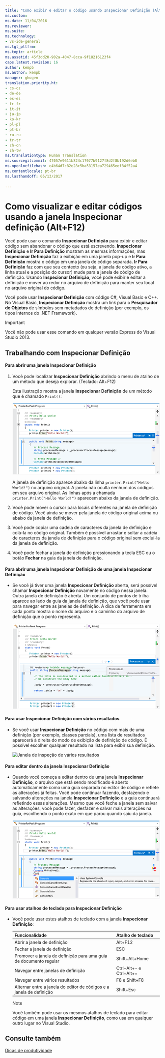 ```yaml
---
title: "Como exibir e editar o código usando Inspecionar Definição (Alt + F12) | Microsoft Docs"
ms.custom: 
ms.date: 11/04/2016
ms.reviewer: 
ms.suite: 
ms.technology:
- vs-ide-general
ms.tgt_pltfrm: 
ms.topic: article
ms.assetid: 45f3dd20-902a-4047-8cca-9f18216123f4
caps.latest.revision: 16
author: kempb
ms.author: kempb
manager: ghogen
translation.priority.ht:
- cs-cz
- de-de
- es-es
- fr-fr
- it-it
- ja-jp
- ko-kr
- pl-pl
- pt-br
- ru-ru
- tr-tr
- zh-cn
- zh-tw
ms.translationtype: Human Translation
ms.sourcegitcommit: 47057e9611b824c17077b9127f8d2f8b192d6eb8
ms.openlocfilehash: e4b64d7c82e28c5ba58157ea729465eef84f52a4
ms.contentlocale: pt-br
ms.lasthandoff: 05/13/2017

---
```

# <a name="how-to-view-and-edit-code-by-using-peek-definition-altf12"></a>Como visualizar e editar códigos usando a janela Inspecionar definição (Alt+F12)
Você pode usar o comando **Inspecionar Definição** para exibir e editar código sem abandonar o código que está escrevendo. **Inspecionar Definição** e **Ir Para Definição** mostram as mesmas informações, mas **Inspecionar Definição** faz a exibição em uma janela pop-up e **Ir Para Definição** mostra o código em uma janela de código separada. **Ir Para Definição** faz com que seu contexto (ou seja, a janela de código ativo, a linha atual e a posição do cursor) mude para a janela de código de definição. Usando **Inspecionar Definição**, você pode exibir e editar a definição e mover ao redor no arquivo de definição para manter seu local no arquivo original do código.  
  
 Você pode usar **Inspecionar Definição** com código C#, Visual Basic e C++. No Visual Basic, **Inspecionar Definição** mostra um link para o **Pesquisador de Objetos** de símbolos sem metadados de definição (por exemplo, os tipos internos do .NET Framework).  
  
> [!IMPORTANT]
>  Você não pode usar esse comando em qualquer versão Express do Visual Studio 2013.  
  
## <a name="working-with-peek-definition"></a>Trabalhando com Inspecionar Definição  
  
#### <a name="to-open-a-peek-definition-window"></a>Para abrir uma janela Inspecionar Definição  
  
1.  Você pode localizar **Inspecionar Definição** abrindo o menu de atalho de um método que deseja explorar. (Teclado: Alt+F12)  
  
     Esta ilustração mostra a janela **Inspecionar Definição** de um método que é chamado `Print()`:  
  
     ![Janela de Inspeção](../ide/media/peekwindow.png "PeekWindow")  
  
     A janela de definição aparece abaixo da linha `printer.Print("Hello World!")` no arquivo original. A janela não oculta nenhum dos códigos em seu arquivo original. As linhas após a chamada `printer.Print("Hello World!")` aparecem abaixo da janela de definição.  
  
2.  Você pode mover o cursor para locais diferentes na janela de definição de código. Você ainda se mover pela janela de código original acima ou abaixo da janela de definição.  
  
3.  Você pode copiar uma cadeia de caracteres da janela de definição e colá-la no código original. Também é possível arrastar e soltar a cadeia de caracteres da janela de definição para o código original sem excluí-la da janela de definição.  
  
4.  Você pode fechar a janela de definição pressionando a tecla ESC ou o botão **Fechar** na guia da janela de definição.  
  
#### <a name="to-open-a-peek-definition-window-from-within-a-peek-definition-window"></a>Para abrir uma janela Inspecionar Definição de uma janela Inspecionar Definição  
  
-   Se você já tiver uma janela **Inspecionar Definição** aberta, será possível chamar **Inspecionar Definição** novamente no código nessa janela. Outra janela de definição é aberta. Um conjunto de pontos de trilha aparece ao lado da guia da janela de definição, que você pode usar para navegar entre as janelas de definição. A dica de ferramenta em cada ponto mostra o nome do arquivo e o caminho do arquivo de definição que o ponto representa.  
  
     ![Janela de inspeção dentro de uma janela de inspeção](../ide/media/peekwithinpeek.png "PeekWithinPeek")  
  
#### <a name="to-use-peek-definition-with-multiple-results"></a>Para usar Inspecionar Definição com vários resultados  
  
-   Se você usar **Inspecionar Definição** no código com mais de uma definição (por exemplo, classes parciais), uma lista de resultados aparecerá à direita do modo de exibição de definição de código. É possível escolher qualquer resultado na lista para exibir sua definição.  
  
     ![Janela de inspeção de vários resultados](../ide/media/peekmultiple.png "PeekMultiple")  
  
#### <a name="to-edit-inside-the-peek-definition-window"></a>Para editar dentro da janela Inspecionar Definição  
  
-   Quando você começa a editar dentro de uma janela **Inspecionar Definição**, o arquivo que está sendo modificado é aberto automaticamente como uma guia separada no editor de código e reflete as alterações já feitas. Você pode continuar fazendo, desfazendo e salvando alterações na janela **Inspecionar Definição** e a guia continuará refletindo essas alterações. Mesmo que você feche a janela sem salvar as alterações, você pode fazer, desfazer e salvar mais alterações na guia, escolhendo o ponto exato em que parou quando saiu da janela.  
  
     ![Editando em uma janela de inspeção](../ide/media/peekedit.png "PeekEdit")  
  
#### <a name="to-use-keyboard-shortcuts-for-peek-definition"></a>Para usar atalhos de teclado para Inspecionar Definição  
  
-   Você pode usar estes atalhos de teclado com a janela **Inspecionar Definição**:  
  
    |Funcionalidade|Atalho de teclado|  
    |-------------------|-----------------------|  
    |Abrir a janela de definição|Alt+F12|  
    |Fechar a janela de definição|ESC|  
    |Promover a janela de definição para uma guia de documento regular|Shift+Alt+Home|  
    |Navegar entre janelas de definição|Ctrl+Alt+- e Ctrl+Alt+=|  
    |Navegar entre vários resultados|F8 e Shift+F8|  
    |Alternar entre a janela do editor de códigos e a janela de definição|Shift+Esc|  
  
    > [!NOTE]
    >  Você também pode usar os mesmos atalhos de teclado para editar código em uma janela **Inspecionar Definição**, como usa em qualquer outro lugar no Visual Studio.  
  
## <a name="see-also"></a>Consulte também  
 [Dicas de produtividade](../ide/productivity-tips-for-visual-studio.md)
